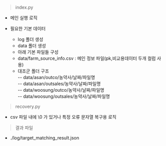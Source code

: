 > index.py
- 메인 실행 로직

- 필요한 기본 데이터
    - log 폴더 생성
    - data 폴더 생성
    - 아래 기본 파일들 구성
    - data/farm_source_info.csv : 메인 정보 파일(pk,비교용데이터 두개 컬럼 사용)
    - 대조군 폴더 구조  
    -- data/asan/outco/농약사/날짜/파일명  
    -- data/asan/outsales/농약사/날짜/파일명  
    -- data/woosung/outco/농약사/날짜/파일명  
    -- data/woosung/outsales/농약사/날짜/파일명  
 

 
    
> recovery.py
- csv 파일 내에 \0 가 있거나 특정 오류 문자열 복구용 로직


> 결과 파일
- ./log/target_matching_result.json
